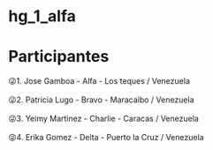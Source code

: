 # hg_1_alfa
<h1>Participantes</h1>
😜1. Jose Gamboa - Alfa - Los teques / Venezuela
<br><br>
😜2. Patricia Lugo - Bravo - Maracaibo / Venezuela
<br><br>
😜3. Yeimy Martinez - Charlie - Caracas / Venezuela
<br><br>
😜4. Erika Gomez - Delta - Puerto la Cruz / Venezuela
